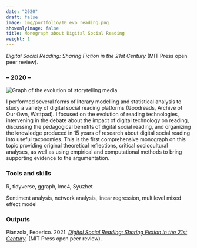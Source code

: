 ```yaml
---
date: "2020"
draft: false
image: img/portfolio/10_evo_reading.png
showonlyimage: false
title: Monograph about Digital Social Reading
weight: 1
---
```


_Digital Social Reading: Sharing Fiction in the 21st Century_ (MIT Press open peer review).
<!--more-->

### – 2020 –

![Graph of the evolution of storytelling media][1]

[1]: /img/portfolio/10_evo_reading.png

I performed several forms of literary modelling and statistical analysis to study a variety of digital social reading platforms (Goodreads, Archive of Our Own, Wattpad). I focused on the evolution of reading technologies, intervening in the debate about the impact of digital technology on reading, discussing the pedagogical benefits of digital social reading, and organizing the knowledge produced in 15 years of research about digital social reading into useful taxonomies. This is the first comprehensive monograph on this topic providing original theoretical reflections, critical sociocultural analyses, as well as using empirical and computational methods to bring supporting evidence to the argumentation.

### Tools and skills

R, tidyverse, ggraph, lme4, Syuzhet

Sentiment analysis, network analysis, linear regression, multilevel mixed effect model

### Outputs

Pianzola, Federico. 2021. [_Digital Social Reading: Sharing Fiction in the 21st Century_](https://wip.mitpress.mit.edu/digital-social-reading). (MIT Press open peer review).